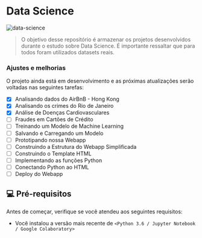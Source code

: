 # Data Science


<img src="https://img.freepik.com/free-photo/futuristic-networking-technology-remix-with-woman-using-virtual-screen_53876-108509.jpg?size=626&ext=jpg" alt="data-science">

> O objetivo desse repositório é armazenar os projetos desenvolvidos durante o estudo sobre Data Science. É importante ressaltar que para todos foram utilizados datasets reais. 

### Ajustes e melhorias

O projeto ainda está em desenvolvimento e as próximas atualizações serão voltadas nas seguintes tarefas:

- [x] Analisando dados do AirBnB - Hong Kong
- [x] Analisando os crimes do Rio de Janeiro
- [x] Análise de Doenças Cardiovasculares
- [ ] Fraudes em Cartões de Crédito
- [ ] Treinando um Modelo de Machine Learning
- [ ] Salvando e Carregando um Modelo
- [ ] Prototipando nossa Webapp
- [ ] Construindo a Estrutura do Webapp Simplificada
- [ ] Construindo o Template HTML
- [ ] Implementando as funções Python
- [ ] Conectando Python ao HTML
- [ ] Deploy do Webapp

## 💻 Pré-requisitos

Antes de começar, verifique se você atendeu aos seguintes requisitos:
<!---Estes são apenas requisitos de exemplo. Adicionar, duplicar ou remover conforme necessário--->
* Você instalou a versão mais recente de `<Python 3.6 / Jupyter Notebook / Google Colaboratory>`


